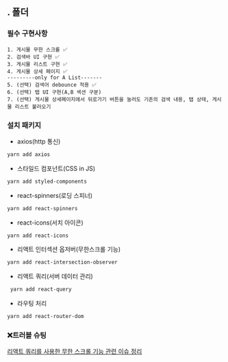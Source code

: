 ## . 폴더
### 필수 구현사항

    1. 게시물 무한 스크롤 ✅
    2. 검색바 UI 구현 ✅
    3. 게시물 리스트 구현 ✅
    4. 게시물 상세 페이지 ✅
    ---------only for A List-------
    5. (선택) 검색어 debounce 적용 ✅
    6. (선택) 탭 UI 구현(A,B 섹션 구분)
    7. (선택) 게시물 상세페이지에서 뒤로가기 버튼을 눌러도 기존의 검색 내용, 탭 상태, 게시물 리스트 불러오기

### 설치 패키지

- axios(http 통신)

```bash
yarn add axios
```

- 스타일드 컴포넌트(CSS in JS)

```bash
yarn add styled-components
```

- react-spinners(로딩 스피너)

```bash
yarn add react-spinners
```

- react-icons(서치 아이콘)

```bash
yarn add react-icons
```

- 리액트 인터섹션 옵저버(무한스크롤 기능)

```bash
yarn add react-intersection-observer
```

- 리액트 쿼리(서버 데이터 관리)

```bash
 yarn add react-query
```

- 라우팅 처리

```bash
yarn add react-router-dom
```
### ❌트러블 슈팅

[리액트 쿼리를 사용한 무한 스크롤 기능 관련 이슈 정리](https://blueprint-12.tistory.com/268)


